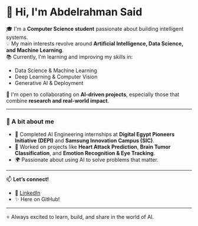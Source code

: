 # 👋 Hi, I'm Abdelrahman Said  

🎓 I'm a **Computer Science student** passionate about building intelligent systems.  
💡 My main interests revolve around **Artificial Intelligence, Data Science, and Machine Learning**.  
📚 Currently, I'm learning and improving my skills in:  
- Data Science & Machine Learning  
- Deep Learning & Computer Vision  
- Generative AI & Deployment  

🤝 I'm open to collaborating on **AI-driven projects**, especially those that combine **research and real-world impact**.  

---

### 🚀 A bit about me
- 🎯 Completed AI Engineering internships at **Digital Egypt Pioneers Initiative (DEPI)** and **Samsung Innovation Campus (SIC)**.  
- 🧪 Worked on projects like **Heart Attack Prediction**, **Brain Tumor Classification**, and **Emotion Recognition & Eye Tracking**.  
- 🌍 Passionate about using AI to solve problems that matter.  

---

📫 **Let’s connect!**  
- 💼 [LinkedIn](https://www.linkedin.com/in/abdelrahmansaidai)   
- ✨ Here on GitHub!  

---
⭐ Always excited to learn, build, and share in the world of AI.
